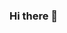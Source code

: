 ### Hi there 👋

<!--
**sw88tch/sw88tch** is a ✨ _special_ ✨ repository because its `README.md` (this file) appears on your GitHub profile.

Links:
[instagram]: https://www.instagram.com/sw88tch/


Here are some ideas to get you started:

- 🔭 I’m currently working on ...
- 🌱 I’m currently learning ...
- 👯 I’m looking to collaborate on ...
- 🤔 I’m looking for help with ...
- 💬 Ask me about ...
- 📫 How to reach me: ...
- 😄 Pronouns: ...
- ⚡ Fun fact: ...
-->
